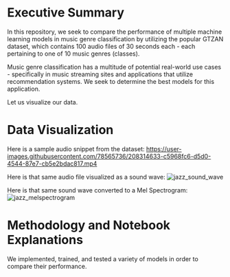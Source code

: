 # Executive Summary
In this repository, we seek to compare the performance of multiple machine learning models in music genre classification by utilizing the popular GTZAN dataset, which contains 100 audio files of 30 seconds each - each pertaining to one of 10 music genres (classes). 

Music genre classification has a multitude of potential real-world use cases - specifically in music streaming sites and applications that utilize recommendation systems. We seek to determine the best models for this application. 

Let us visualize our data.

# Data Visualization
Here is a sample audio snippet from the dataset:
https://user-images.githubusercontent.com/78565736/208314633-c5968fc6-d5d0-4544-87e7-cb5e2bdac817.mp4

Here is that same audio file visualized as a sound wave:
![jazz_sound_wave](https://user-images.githubusercontent.com/78565736/208314679-496fe05a-49e1-462e-934a-f09604497b8d.png)

Here is that same sound wave converted to a Mel Spectrogram:
![jazz_melspectrogram](https://user-images.githubusercontent.com/78565736/208314770-b0526f7c-c769-42c9-b30a-57ce2307a2ab.png)

# Methodology and Notebook Explanations
We implemented, trained, and tested a variety of models in order to compare their performance.  


